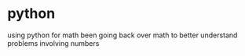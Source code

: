 # python
using python for math
been going back over math to better understand problems involving numbers
